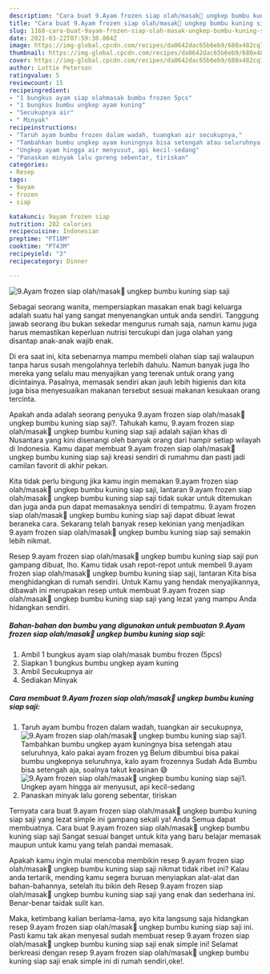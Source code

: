 ```yaml
---
description: "Cara buat 9.Ayam frozen siap olah/masak🍗 ungkep bumbu kuning siap saji yang enak Untuk Jualan"
title: "Cara buat 9.Ayam frozen siap olah/masak🍗 ungkep bumbu kuning siap saji yang enak Untuk Jualan"
slug: 1168-cara-buat-9ayam-frozen-siap-olah-masak-ungkep-bumbu-kuning-siap-saji-yang-enak-untuk-jualan
date: 2021-03-22T07:59:30.804Z
image: https://img-global.cpcdn.com/recipes/da0642dac65b6eb9/680x482cq70/9ayam-frozen-siap-olahmasak🍗-ungkep-bumbu-kuning-siap-saji-foto-resep-utama.jpg
thumbnail: https://img-global.cpcdn.com/recipes/da0642dac65b6eb9/680x482cq70/9ayam-frozen-siap-olahmasak🍗-ungkep-bumbu-kuning-siap-saji-foto-resep-utama.jpg
cover: https://img-global.cpcdn.com/recipes/da0642dac65b6eb9/680x482cq70/9ayam-frozen-siap-olahmasak🍗-ungkep-bumbu-kuning-siap-saji-foto-resep-utama.jpg
author: Lottie Peterson
ratingvalue: 5
reviewcount: 15
recipeingredient:
- "1 bungkus ayam siap olahmasak bumbu frozen 5pcs"
- "1 bungkus bumbu ungkep ayam kuning"
- "Secukupnya air"
- " Minyak"
recipeinstructions:
- "Taruh ayam bumbu frozen dalam wadah, tuangkan air secukupnya,"
- "Tambahkan bumbu ungkep ayam kuningnya bisa setengah atau seluruhnya, kalo pakai ayam frozen yg Belum dibumbui bisa pakai bumbu ungkepnya seluruhnya, kalo ayam frozennya Sudah Ada Bumbu bisa setengah aja, soalnya takut keasinan 😅"
- "Ungkep ayam hingga air menyusut, api kecil-sedang"
- "Panaskan minyak lalu goreng sebentar, tiriskan"
categories:
- Resep
tags:
- 9ayam
- frozen
- siap

katakunci: 9ayam frozen siap 
nutrition: 282 calories
recipecuisine: Indonesian
preptime: "PT18M"
cooktime: "PT43M"
recipeyield: "3"
recipecategory: Dinner

---
```



![9.Ayam frozen siap olah/masak🍗 ungkep bumbu kuning siap saji](https://img-global.cpcdn.com/recipes/da0642dac65b6eb9/680x482cq70/9ayam-frozen-siap-olahmasak🍗-ungkep-bumbu-kuning-siap-saji-foto-resep-utama.jpg)

Sebagai seorang wanita, mempersiapkan masakan enak bagi keluarga adalah suatu hal yang sangat menyenangkan untuk anda sendiri. Tanggung jawab seorang ibu bukan sekedar mengurus rumah saja, namun kamu juga harus memastikan keperluan nutrisi tercukupi dan juga olahan yang disantap anak-anak wajib enak.

Di era  saat ini, kita sebenarnya mampu membeli olahan siap saji walaupun tanpa harus susah mengolahnya terlebih dahulu. Namun banyak juga lho mereka yang selalu mau menyajikan yang terenak untuk orang yang dicintainya. Pasalnya, memasak sendiri akan jauh lebih higienis dan kita juga bisa menyesuaikan makanan tersebut sesuai makanan kesukaan orang tercinta. 



Apakah anda adalah seorang penyuka 9.ayam frozen siap olah/masak🍗 ungkep bumbu kuning siap saji?. Tahukah kamu, 9.ayam frozen siap olah/masak🍗 ungkep bumbu kuning siap saji adalah sajian khas di Nusantara yang kini disenangi oleh banyak orang dari hampir setiap wilayah di Indonesia. Kamu dapat membuat 9.ayam frozen siap olah/masak🍗 ungkep bumbu kuning siap saji kreasi sendiri di rumahmu dan pasti jadi camilan favorit di akhir pekan.

Kita tidak perlu bingung jika kamu ingin memakan 9.ayam frozen siap olah/masak🍗 ungkep bumbu kuning siap saji, lantaran 9.ayam frozen siap olah/masak🍗 ungkep bumbu kuning siap saji tidak sukar untuk ditemukan dan juga anda pun dapat memasaknya sendiri di tempatmu. 9.ayam frozen siap olah/masak🍗 ungkep bumbu kuning siap saji dapat dibuat lewat beraneka cara. Sekarang telah banyak resep kekinian yang menjadikan 9.ayam frozen siap olah/masak🍗 ungkep bumbu kuning siap saji semakin lebih nikmat.

Resep 9.ayam frozen siap olah/masak🍗 ungkep bumbu kuning siap saji pun gampang dibuat, lho. Kamu tidak usah repot-repot untuk membeli 9.ayam frozen siap olah/masak🍗 ungkep bumbu kuning siap saji, lantaran Kita bisa menghidangkan di rumah sendiri. Untuk Kamu yang hendak menyajikannya, dibawah ini merupakan resep untuk membuat 9.ayam frozen siap olah/masak🍗 ungkep bumbu kuning siap saji yang lezat yang mampu Anda hidangkan sendiri.

<!--inarticleads1-->

##### Bahan-bahan dan bumbu yang digunakan untuk pembuatan 9.Ayam frozen siap olah/masak🍗 ungkep bumbu kuning siap saji:

1. Ambil 1 bungkus ayam siap olah/masak bumbu frozen (5pcs)
1. Siapkan 1 bungkus bumbu ungkep ayam kuning
1. Ambil Secukupnya air
1. Sediakan  Minyak




<!--inarticleads2-->

##### Cara membuat 9.Ayam frozen siap olah/masak🍗 ungkep bumbu kuning siap saji:

1. Taruh ayam bumbu frozen dalam wadah, tuangkan air secukupnya,
<img src="https://img-global.cpcdn.com/steps/6ff168e3968d6618/160x128cq70/9ayam-frozen-siap-olahmasak🍗-ungkep-bumbu-kuning-siap-saji-langkah-memasak-1-foto.jpg" alt="9.Ayam frozen siap olah/masak🍗 ungkep bumbu kuning siap saji">1. Tambahkan bumbu ungkep ayam kuningnya bisa setengah atau seluruhnya, kalo pakai ayam frozen yg Belum dibumbui bisa pakai bumbu ungkepnya seluruhnya, kalo ayam frozennya Sudah Ada Bumbu bisa setengah aja, soalnya takut keasinan 😅
<img src="https://img-global.cpcdn.com/steps/a054c0ecbaeb467e/160x128cq70/9ayam-frozen-siap-olahmasak🍗-ungkep-bumbu-kuning-siap-saji-langkah-memasak-2-foto.jpg" alt="9.Ayam frozen siap olah/masak🍗 ungkep bumbu kuning siap saji">1. Ungkep ayam hingga air menyusut, api kecil-sedang
1. Panaskan minyak lalu goreng sebentar, tiriskan




Ternyata cara buat 9.ayam frozen siap olah/masak🍗 ungkep bumbu kuning siap saji yang lezat simple ini gampang sekali ya! Anda Semua dapat membuatnya. Cara buat 9.ayam frozen siap olah/masak🍗 ungkep bumbu kuning siap saji Sangat sesuai banget untuk kita yang baru belajar memasak maupun untuk kamu yang telah pandai memasak.

Apakah kamu ingin mulai mencoba membikin resep 9.ayam frozen siap olah/masak🍗 ungkep bumbu kuning siap saji nikmat tidak ribet ini? Kalau anda tertarik, mending kamu segera buruan menyiapkan alat-alat dan bahan-bahannya, setelah itu bikin deh Resep 9.ayam frozen siap olah/masak🍗 ungkep bumbu kuning siap saji yang enak dan sederhana ini. Benar-benar taidak sulit kan. 

Maka, ketimbang kalian berlama-lama, ayo kita langsung saja hidangkan resep 9.ayam frozen siap olah/masak🍗 ungkep bumbu kuning siap saji ini. Pasti kamu tak akan menyesal sudah membuat resep 9.ayam frozen siap olah/masak🍗 ungkep bumbu kuning siap saji enak simple ini! Selamat berkreasi dengan resep 9.ayam frozen siap olah/masak🍗 ungkep bumbu kuning siap saji enak simple ini di rumah sendiri,oke!.

